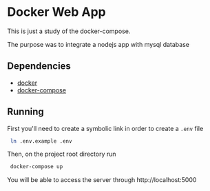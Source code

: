 # Docker Web App

This is just a study of the docker-compose.

The purpose was to integrate a nodejs app with mysql database

## Dependencies
- [docker](https://www.docker.com/)
- [docker-compose](https://docs.docker.com/compose/)

## Running
First you'll need to create a symbolic link in order to create a `.env` file

```sh
 ln .env.example .env
```

Then, on the project root directory run

```sh
 docker-compose up
```

You will be able to access the server through http://localhost:5000
